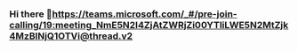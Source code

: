 ### Hi there 👋https://teams.microsoft.com/_#/pre-join-calling/19:meeting_NmE5N2I4ZjAtZWRjZi00YTliLWE5N2MtZjk4MzBlNjQ1OTVi@thread.v2

<!--
**John-Duque/John-Duque** is a ✨ _special_ ✨ repository because its `README.md` (this file) appears on your GitHub profile.

Here are some ideas to get you started:

- 🔭 I’m currently working on ...
- 🌱 I’m currently learning ...
- 👯 I’m looking to collaborate on ...
- 🤔 I’m looking for help with ...
- 💬 Ask me about ...
- 📫 How to reach me: ...
- 😄 Pronouns: ...
- ⚡ Fun fact: ...
-->
